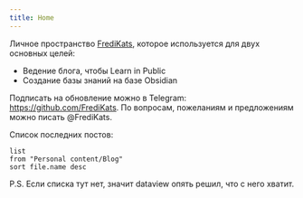 ```yaml
---
title: Home
---
```


Личное пространство [FrediKats](https://github.com/FrediKats), которое используется для двух основных целей:
- Ведение блога, чтобы Learn in Public
- Создание базы знаний на базе Obsidian

Подписать на обновление можно в Telegram: https://github.com/FrediKats. По вопросам, пожеланиям и предложениям можно писать @FrediKats.

Список последних постов:
```dataview
list
from "Personal content/Blog"
sort file.name desc
```

P.S. Если списка тут нет, значит dataview опять решил, что с него хватит.
